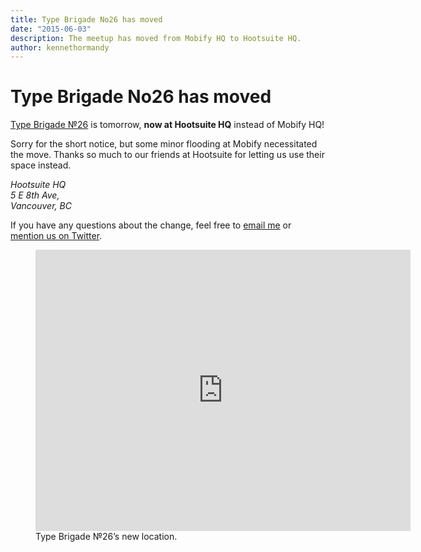 ```yaml
---
title: Type Brigade No26 has moved
date: "2015-06-03"
description: The meetup has moved from Mobify HQ to Hootsuite HQ.
author: kennethormandy
---
```


# Type Brigade No26 has moved

[Type Brigade №26](http://www.meetup.com/typebrigade/events/222545955/) is tomorrow, **now at Hootsuite HQ** instead of Mobify HQ!

Sorry for the short notice, but some minor flooding at Mobify necessitated the move. Thanks so much to our friends at Hootsuite for letting us use their space instead.

<address>
Hootsuite HQ<br/>
5 E 8th Ave,<br/>
Vancouver, BC
</address>

If you have any questions about the change, feel free to [email me](mailto:kenneth@typebrigade.com) or [mention us on Twitter](https://twitter.com/typebrigade).

<figure class="figure--breakout">
<div class="figure--embed">
<iframe src="https://www.google.com/maps/embed?pb=!1m18!1m12!1m3!1d650.9163269429183!2d-123.10435050429878!3d49.263789368902366!2m3!1f0!2f0!3f0!3m2!1i1024!2i768!4f13.1!3m3!1m2!1s0x0000000000000000%3A0x03d6d0a44ca262f2!2sHootSuite+Media+Inc.!5e0!3m2!1sen!2s!4v1433358143466" width="600" height="450" frameborder="0" style="border:0"></iframe>
</div>
<figcaption>
Type Brigade №26’s new location.
</figcaption>
</figure>
